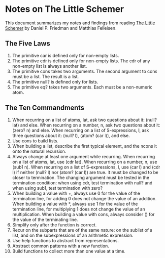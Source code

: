 # Notes on The Little Schemer
This document summarizes my notes and findings from reading [The Little Schemer](https://mitpress.mit.edu/books/little-schemer-fourth-edition) by Daniel P. Friedman and Matthias Felleisen.

## The Five Laws
1. The primitive car is defined only for non-empty lists.
2. The primitive cdr is defined only for non-empty lists. The cdr of any non-empty list is always another list.
3. The primitive cons takes two arguments. The second argument to cons must be a list. The result is a list.
4. The primitive null? is defined only for lists.
5. The primitive eq? takes two arguments. Each must be a non-numeric atom.

## The Ten Commandments
1. When recurring on a list of atoms, lat, ask two questions about it: (null? lat) and else.  When recurring on a number, n, ask two questions about it: (zero? n) and else.  When recurring on a list of S-expressions, l, ask three questions about it: (null? l), (atom? (car l)), and else.
2. Use cons to build lists.
3. When building a list, describe the first typical element, and the ncons it onto the natural recursion.
4. Always change at least one argument while recurring. When recurring on a list of atoms, lat, use (cdr lat). When recurring on a number, n, use (sub1 n). When recurring on a list of S-expressions, l, use (car l) and (cdr l) if neither (null? l) nor (atom? (car l)) are true. It must be changed to be closer to termination. The changing argument must be tested in the termination condition: when using cdr, test termination with null? and when using sub1, test termination with zero?
5. When building a value with +, always use 0 for the value of the termination line, for adding 0 does not change the value of an addition. When building a value with *, always use 1 for the value of the termination line, for multiplying 1 does not change the value of an multiplication. When building a value with cons, always consider () for the value of the terminating line.
6. Simplify only after the function is correct.
7. Recur on the subparts that are of the same nature: on the sublist of a list, and on the subexpressions of an arithmetic expression.
8. Use help functions to abstract from representations.
9. Abstract common patterns with a new function.
10. Build functions to collect more than one value at a time.

